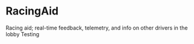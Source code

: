 # RacingAid
Racing aid; real-time feedback, telemetry, and info on other drivers in the lobby
Testing
